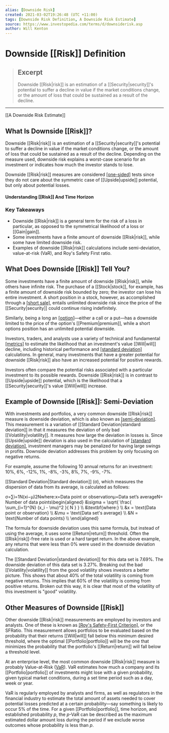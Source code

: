 ```yaml
---
alias: [Downside Risk]
created: 2021-03-02T19:26:48 (UTC +11:00)
tags: [Downside Risk Definition, A Downside Risk Estimate]
source: https://www.investopedia.com/terms/d/downsiderisk.asp
author: Will Kenton
---
```


# Downside [[Risk]] Definition

> ## Excerpt
> Downside [[Risk|risk]] is an estimation of a [[Security|security]]'s potential to suffer a decline in value if the market conditions change, or the amount of loss that could be sustained as a result of the decline.

---

[[A Downside Risk Estimate]]
## What Is Downside [[Risk]]?

Downside [[Risk|risk]] is an estimation of a [[Security|security]]'s potential to suffer a decline in value if the market conditions change, or the amount of loss that could be sustained as a result of the decline. Depending on the measure used, downside risk explains a worst-case scenario for an investment or indicates how much the investor stands to lose.

Downside [[Risk|risk]] measures are considered [[one-sided]](https://www.investopedia.com/terms/o/one-tailed-test.asp) tests since they do not care about the symmetric case of [[Upside|upside]] potential, but only about potential losses.

#### Understanding [[Risk]] And Time Horizon

### Key Takeaways

-   Downside [[Risk|risk]] is a general term for the risk of a loss in particular, as opposed to the symmetrical likelihood of a loss or [[Gain|gain]].
-   Some investments have a finite amount of downside [[Risk|risk]], while some have limited downside risk.
-   Examples of downside [[Risk|risk]] calculations include semi-deviation, value-at-risk (VaR), and Roy's Safety First ratio.

## What Does Downside [[Risk]] Tell You?

Some investments have a finite amount of downside [[Risk|risk]], while others have infinite risk. The purchase of a [[Stock|stock]], for example, has a finite amount of downside risk bounded by zero; the investor can lose his entire investment. A short position in a stock, however, as accomplished through a [[short sale]](https://www.investopedia.com/terms/s/shortsale.asp), entails unlimited downside risk since the price of the [[Security|security]] could continue rising indefinitely.

Similarly, being a long an [[option]](https://www.investopedia.com/terms/o/optionscontract.asp)—either a call or a put—has a downside limited to the price of the option's [[Premium|premium]], while a short options position has an unlimited potential downside.

Investors, traders, and analysts use a variety of technical and fundamental [[metrics]](https://www.investopedia.com/terms/m/metrics.asp) to estimate the likelihood that an investment's value [[Will|will]] decline, including historical performance and [[standard deviation]](https://www.investopedia.com/terms/s/standarddeviation.asp) calculations. In general, many investments that have a greater potential for downside [[Risk|risk]] also have an increased potential for positive rewards.

Investors often compare the potential risks associated with a particular investment to its possible rewards. Downside [[Risk|risk]] is in contrast to [[Upside|upside]] potential, which is the likelihood that a [[Security|security]]'s value [[Will|will]] increase.

## Example of Downside [[Risk]]: Semi-Deviation

With investments and portfolios, a very common downside [[Risk|risk]] measure is downside deviation, which is also known as [[semi-deviation]](https://www.investopedia.com/terms/s/semideviation.asp). This measurement is a variation of [[Standard Deviation|standard deviation]] in that it measures the deviation of only bad [[Volatility|volatility]]. It measures how large the deviation in losses is. Since [[Upside|upside]] deviation is also used in the calculation of [[standard deviation]](https://www.investopedia.com/terms/s/standarddeviation.asp), investment managers may be penalized for having large swings in profits. Downside deviation addresses this problem by only focusing on negative returns.

For example, assume the following 10 annual returns for an investment: 10%, 6%, -12%, 1%, -8%, -3%, 8%, 7%, -9%, -7%.

[[Standard Deviation|Standard deviation]] (σ), which measures the dispersion of data from its average, is calculated as follows:

σ\=∑i\=1N(xi−μ)2Nwhere:x\=Data point or observationμ\=Data set’s averageN\=Number of data points\\begin{aligned} &\\sigma = \\sqrt{ \\frac{ \\sum\_{i=1}^{N} (x\_i - \\mu)^2 }{ N } } \\\\ &\\textbf{where:} \\\\ &x = \\text{Data point or observation} \\\\ &\\mu = \\text{Data set's average} \\\\ &N = \\text{Number of data points} \\\\ \\end{aligned}

The formula for downside deviation uses this same formula, but instead of using the average, it uses some [[Return|return]] threshold. Often the [[Risk|risk]]-free rate is used or a hard target return. In the above example, any returns that were less than 0% were used in the downside deviation calculation.

The [[Standard Deviation|standard deviation]] for this data set is 7.69%. The downside deviation of this data set is 3.27%. Breaking out the bad [[Volatility|volatility]] from the good volatility shows investors a better picture. This shows that about 40% of the total volatility is coming from negative returns. This implies that 60% of the volatility is coming from positive returns. Broken out this way, it is clear that most of the volatility of this investment is "good" volatility.

## Other Measures of Downside [[Risk]]

Other downside [[Risk|risk]] measurements are employed by investors and analysts. One of these is known as [[Roy's Safety-First Criterion]](https://www.investopedia.com/terms/r/roys-safety-first-criterion.asp), or the SFRatio. This measurement allows portfolios to be evaluated based on the probability that their returns [[Will|will]] fall below this minimum desired threshold, where the optimal [[Portfolio|portfolio]] will be the one that minimizes the probability that the portfolio's [[Return|return]] will fall below a threshold level.

At an enterprise level, the most common downside [[Risk|risk]] measure is probably Value-at-Risk ([VaR](https://www.investopedia.com/terms/v/var.asp)). VaR estimates how much a company and its [[Portfolio|portfolio]] of investments might lose with a given probability, given typical market conditions, during a set time period such as a day, week or year.

VaR is regularly employed by analysts and firms, as well as regulators in the financial industry to estimate the total amount of assets needed to cover potential losses predicted at a certain probability—say something is likely to occur 5% of the time. For a given [[Portfolio|portfolio]], time horizon, and established probability _p_, the _p_\-VaR can be described as the maximum estimated dollar amount loss during the period if we exclude worse outcomes whose probability is less than _p_.
